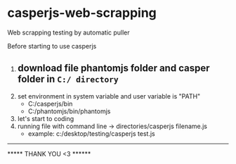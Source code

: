 # casperjs-web-scrapping
Web scrapping testing by automatic puller

Before starting to use casperjs
1. download file phantomjs folder and casper folder in ```C:/ directory```
   - 
2. set environment in system variable and user variable is "PATH"
   - C:/casperjs/bin
   - C:/phantomjs/bin/phantomjs
3. let's start to coding
4. running file with command line -> directories/casperjs filename.js
   - example:  c:/desktop/testing/casperjs test.js
--------------------------------------------------------------------------------
***** THANK YOU <3  ******
